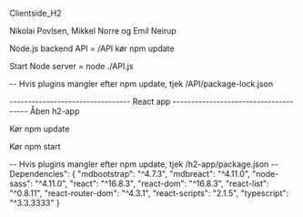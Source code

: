 Clientside_H2

Nikolai Povlsen, Mikkel Norre og Emil Neirup

Node.js backend API = /API kør npm update 

Start Node server = node ./API.js

-- Hvis plugins mangler efter npm update, tjek /API/package-lock.json

--------------------------------- React app --------------------------------------
Åben h2-app 

Kør npm update

Kør npm start

-- Hvis plugins mangler efter npm update, tjek /h2-app/package.json 
-- Dependencies": {
    "mdbootstrap": "^4.7.3",
    "mdbreact": "^4.11.0",
    "node-sass": "^4.11.0",
    "react": "^16.8.3",
    "react-dom": "^16.8.3",
    "react-list": "^0.8.11",
    "react-router-dom": "^4.3.1",
    "react-scripts": "2.1.5",
    "typescript": "^3.3.3333"
  }

